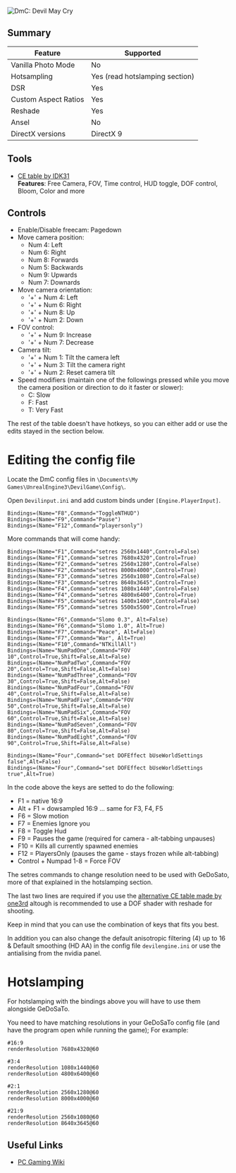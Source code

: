 ![DmC: Devil May Cry](\\dmc.png "Shot by White Harpy")

[//]: #\Images\dmc.png


## Summary

Feature | Supported
--|--
Vanilla Photo Mode | No
Hotsampling | Yes (read hotslamping section)
DSR | Yes
Custom Aspect Ratios | Yes
Reshade | Yes 
Ansel | No
DirectX versions | DirectX 9
 
## Tools

* [CE table by IDK31](..\CheatTables\DMC_freecam0.02.CT)  
**Features**: Free Camera, FOV, Time control, HUD toggle, DOF control, Bloom, Color and more

## Controls
- Enable/Disable freecam: Pagedown
- Move camera position:
    - Num 4: Left
    - Num 6: Right
    - Num 8: Forwards
    - Num 5: Backwards
    - Num 9: Upwards
    - Num 7: Downards
- Move camera orientation:
    - '+' + Num 4: Left
    - '+' + Num 6: Right
    - '+' + Num 8: Up
    - '+' + Num 2: Down
- FOV control:
    - '+' + Num 9: Increase
    - '+' + Num 7: Decrease
- Camera tilt:
    - '+' + Num 1: Tilt the camera left
    - '+' + Num 3: Tilt the camera right
    - '+' + Num 2: Reset camera tilt
- Speed modifiers (maintain one of the followings pressed while you move the camera position or direction to do it faster or slower):
    - C: Slow
    - F: Fast
    - T: Very Fast

The rest of the table doesn't have hotkeys, so you can either add or use the edits stayed in the section below.

Editing the config file
=========================================================

Locate the DmC config files in `\Documents\My Games\UnrealEngine3\DevilGame\Config\`.

Open `Devilinput.ini` and add custom binds under `[Engine.PlayerInput]`.

```
Bindings=(Name="F8",Command="ToggleNTHUD")
Bindings=(Name="F9",Command="Pause")
Bindings=(Name="F12",Command="playersonly")
```

More commands that will come handy:

```
Bindings=(Name="F1",Command="setres 2560x1440",Control=False)
Bindings=(Name="F1",Command="setres 7680x4320",Control=True)
Bindings=(Name="F2",Command="setres 2560x1280",Control=False)
Bindings=(Name="F2",Command="setres 8000x4000",Control=True)
Bindings=(Name="F3",Command="setres 2560x1080",Control=False)
Bindings=(Name="F3",Command="setres 8640x3645",Control=True)
Bindings=(Name="F4",Command="setres 1080x1440",Control=False)
Bindings=(Name="F4",Command="setres 4800x6400",Control=True)
Bindings=(Name="F5",Command="setres 1400x1400",Control=False)
Bindings=(Name="F5",Command="setres 5500x5500",Control=True)

Bindings=(Name="F6",Command="Slomo 0.3", Alt=False)
Bindings=(Name="F6",Command="Slomo 1.0", Alt=True)
Bindings=(Name="F7",Command="Peace", Alt=False)
Bindings=(Name="F7",Command="War", Alt=True)
Bindings=(Name="F10",Command="NTKillAll")
Bindings=(Name="NumPadOne",Command="FOV 10",Control=True,Shift=False,Alt=False)
Bindings=(Name="NumPadTwo",Command="FOV 20",Control=True,Shift=False,Alt=False)
Bindings=(Name="NumPadThree",Command="FOV 30",Control=True,Shift=False,Alt=False)
Bindings=(Name="NumPadFour",Command="FOV 40",Control=True,Shift=False,Alt=False)
Bindings=(Name="NumPadFive",Command="FOV 50",Control=True,Shift=False,Alt=False)
Bindings=(Name="NumPadSix",Command="FOV 60",Control=True,Shift=False,Alt=False)
Bindings=(Name="NumPadSeven",Command="FOV 80",Control=True,Shift=False,Alt=False)
Bindings=(Name="NumPadEight",Command="FOV 90",Control=True,Shift=False,Alt=False)

Bindings=(Name="Four",Command="set DOFEffect bUseWorldSettings false",Alt=False)
Bindings=(Name="Four",Command="set DOFEffect bUseWorldSettings true",Alt=True)
```

In the code above the keys are setted to do the following:

- F1 = native 16:9
- Alt + F1 = dowsampled 16:9 ... same for F3, F4, F5
- F6 = Slow motion
- F7 = Enemies Ignore you
- F8 = Toggle Hud
- F9 = Pauses the game (required for camera - alt-tabbing unpauses)
- F10 = Kills all currently spawned enemies
- F12 = PlayersOnly (pauses the game - stays frozen while alt-tabbing)
- Control + Numpad 1-8 = Force FOV

The setres commands to change resolution need to be used with GeDoSato, more of that explained in the hotslamping section.

The last two lines are required if you use the [alternative CE table made by one3rd](..\CheatTables\DMC-DevilMayCry-Merged-DOF--Tonemap-v0.2.CT) altough is recommended to use a DOF shader with reshade for shooting.

Keep in mind that you can use the combination of keys that fits you best.

In addition you can also change the default anisotropic filtering (4) up to 16 & Default smoothing (HD AA) in the config file `devilengine.ini` or use the antialising from the nvidia panel.

Hotslamping
=========================================================

For hotslamping with the bindings above you will have to use them alongside GeDoSaTo.

You need to have matching resolutions in your GeDoSaTo config file (and have the program open while running the game); For example:

```
#16:9
renderResolution 7680x4320@60

#3:4
renderResolution 1080x1440@60
renderResolution 4800x6400@60

#2:1
renderResolution 2560x1280@60
renderResolution 8000x4000@60

#21:9
renderResolution 2560x1080@60
renderResolution 8640x3645@60
```

## Useful Links

* [PC Gaming Wiki](https://www.pcgamingwiki.com/wiki/DmC:_Devil_May_Cry)